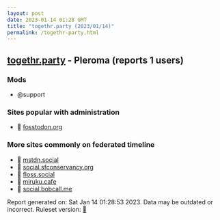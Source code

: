 ```yaml
---
layout: post
date: 2023-01-14 01:28 GMT
title: "togethr.party (2023/01/14)"
permalink: /togethr-party.html
---
```


## [togethr.party](https://togethr.party) - Pleroma (reports 1 users)

### Mods
 * @support

### Sites popular with administration

* 🐘 [fosstodon.org](/fosstodon-org.html)

### More sites commonly on federated timeline

* 🐘 [mstdn.social](/mstdn-social.html)
* 🐘 [social.sfconservancy.org](/social-sfconservancy-org.html)
* 🐘 [floss.social](/floss-social.html)
* 🐘 [miruku.cafe](/miruku-cafe.html)
* 🐘 [social.bobcall.me](/social-bobcall-me.html)

Report generated on: Sat Jan 14 01:28:53 2023. Data may be outdated or incorrect.
Ruleset version: [🧁](/version-cupcake)
